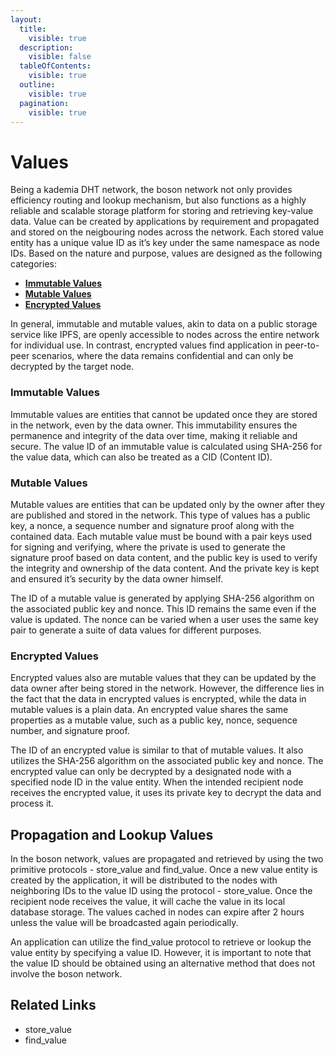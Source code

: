```yaml
---
layout:
  title:
    visible: true
  description:
    visible: false
  tableOfContents:
    visible: true
  outline:
    visible: true
  pagination:
    visible: true
---
```


# Values

Being a kademia DHT network, the boson network not only provides efficiency routing and lookup mechanism, but also functions as a highly reliable and scalable storage platform for storing and retrieving key-value data. Value can be created by applications by requirement and propagated and stored on the neigbouring nodes across the network. Each stored value entity has a unique value ID as it’s key under the same namespace as node IDs. Based on the nature and purpose, values are designed as the following categories:

* [**Immutable Values**](values.md#immutable-values)
* [**Mutable Values**](values.md#mutable-values)
* [**Encrypted Values**](values.md#encrypted-values)

In general, immutable and mutable values, akin to data on a public storage service like IPFS, are openly accessible to nodes across the entire network for individual use. In contrast, encrypted values find application in peer-to-peer scenarios, where the data remains confidential and can only be decrypted by the target node.

### Immutable Values

Immutable values are entities that cannot be updated once they are stored in the network, even by the data owner. This immutability ensures the permanence and integrity of the data over time, making it reliable and secure. The value ID of an immutable value is calculated using SHA-256 for the value data, which can also be treated as a CID (Content ID).

### Mutable Values

Mutable values are entities that can be updated only by the owner after they are published and stored in the network. This type of values has a public key, a nonce, a sequence number and signature proof along with the contained data. Each mutable value must be bound with a pair keys used for signing and verifying, where the private is used to generate the signature proof based on data content, and the public key is used to verify the integrity and ownership of the data content. And the private key is kept and ensured it’s security by the data owner himself.

The ID of a mutable value is generated by applying SHA-256 algorithm on the associated public key and nonce. This ID remains the same even if the value is updated. The nonce can be varied when a user uses the same key pair to generate a suite of data values for different purposes.

### Encrypted Values

Encrypted values also are mutable values that they can be updated by the data owner after being stored in the network. However, the difference lies in the fact that the data in encrypted values is encrypted, while the data in mutable values is a plain data. An encrypted value shares the same properties as a mutable value, such as a public key, nonce, sequence number, and signature proof.

The ID of an encrypted value is similar to that of mutable values. It also utilizes the SHA-256 algorithm on the associated public key and nonce. The encrypted value can only be decrypted by a designated node with a specified node ID in the value entity. When the intended recipient node receives the encrypted value, it uses its private key to decrypt the data and process it.

## Propagation and Lookup Values

In the boson network, values are propagated and retrieved by using the two primitive protocols - store_value and find_value. Once a new value entity is created by the application, it will be distributed to the nodes with neighboring IDs to the value ID using the protocol - store_value. Once the recipient node receives the value, it will cache the value in its local database storage. The values cached in nodes can expire after 2 hours unless the value will be broadcasted again periodically.

An application can utilize the find_value protocol to retrieve or lookup the value entity by specifying a value ID. However, it is important to note that the value ID should be obtained using an alternative method that does not involve the boson network.

## Related Links

- store_value
- find_value
